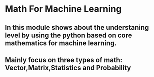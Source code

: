 # Math For Machine Learning
## In this module shows about the understaning level by using the python based on core mathematics for machine learning.
## Mainly focus on three types of math: Vector,Matrix,Statistics and Probability 
